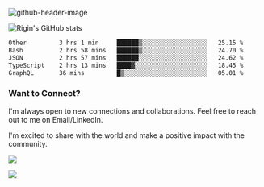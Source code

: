 
![github-header-image](https://github.com/riginoommen/riginoommen/assets/3840244/889cae65-df55-4cda-86cc-bf21bf1f2e96)

![Rigin's GitHub stats](https://github-readme-stats.vercel.app/api?username=riginoommen\&show_icons=true\&show=reviews,discussions_started,discussions_answered,prs_merged,prs_merged_percentage)


<!--START_SECTION:waka-->

```txt
Other         3 hrs 1 min     ██████▒░░░░░░░░░░░░░░░░░░   25.15 %
Bash          2 hrs 58 mins   ██████▒░░░░░░░░░░░░░░░░░░   24.70 %
JSON          2 hrs 57 mins   ██████░░░░░░░░░░░░░░░░░░░   24.62 %
TypeScript    2 hrs 13 mins   ████▓░░░░░░░░░░░░░░░░░░░░   18.45 %
GraphQL       36 mins         █▒░░░░░░░░░░░░░░░░░░░░░░░   05.01 %
```

<!--END_SECTION:waka-->

### Want to Connect?

I'm always open to new connections and collaborations. Feel free to reach out to me on Email/LinkedIn.

I'm excited to share with the world and make a positive impact with the community.

![](https://komarev.com/ghpvc/?username=riginoommen)

![](https://hit.yhype.me/github/profile?user_id=3840244)

